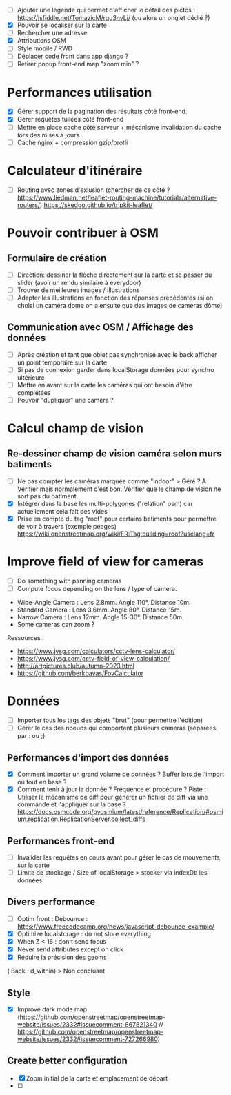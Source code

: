 - [ ] Ajouter une légende qui permet d'afficher le détail des pictos : https://jsfiddle.net/TomazicM/rqu3nvLj/ (ou alors un onglet dédié ?)
- [x] Pouvoir se localiser sur la carte
- [ ] Rechercher une adresse
- [x] Attributions OSM
- [ ] Style mobile / RWD
- [ ] Déplacer code front dans app django ?
- [ ] Retirer popup front-end map "zoom min" ?

# Performances utilisation

- [x] Gérer support de la pagination des résultats côté front-end.
- [x] Gérer requêtes tuilées côté front-end
- [ ] Mettre en place cache côté serveur + mécanisme invalidation du cache lors des mises à jours
- [ ] Cache nginx + compression gzip/brotli

# Calculateur d'itinéraire

- [ ] Routing avec zones d'exlusion (chercher de ce côté ? https://www.liedman.net/leaflet-routing-machine/tutorials/alternative-routers/) https://skedgo.github.io/tripkit-leaflet/

# Pouvoir contribuer à OSM

## Formulaire de création

- [ ] Direction: dessiner la flèche directement sur la carte et se passer du slider (avoir un rendu similaire à everydoor)
- [ ] Trouver de meilleures images / illustrations
- [ ] Adapter les illustrations en fonction des réponses précédentes (si on choisi un caméra dome on a ensuite que des images de caméras dôme)

## Communication avec OSM / Affichage des données

- [ ] Après création et tant que objet pas synchronisé avec le back afficher un point temporaire sur la carte
- [ ] Si pas de connexion garder dans localStorage données pour synchro ultérieure
- [ ] Mettre en avant sur la carte les caméras qui ont besoin d'être complétées
- [ ] Pouvoir "dupliquer" une caméra ?

# Calcul champ de vision

## Re-dessiner champ de vision caméra selon murs batiments

- [ ] Ne pas compter les caméras marquée comme "indoor" > Géré ? A Vérifier mais normalement c'est bon. Vérifier que le champ de vision ne sort pas du batîment.
- [x] Intégrer dans la base les multi-polygones ("relation" osm) car actuellement cela fait des vides
- [x] Prise en compte du tag "roof" pour certains batiments pour permettre de voir à travers (exemple péages) https://wiki.openstreetmap.org/wiki/FR:Tag:building=roof?uselang=fr

# Improve field of view for cameras

- [ ] Do something with panning cameras
- [ ] Compute focus depending on the lens / type of camera.

- Wide-Angle Camera : Lens 2.8mm. Angle 110°. Distance 10m.
- Standard Camera : Lens 3.6mm. Angle 80°. Distance 15m.
- Narrow Camera : Lens 12mm. Angle 15-30°. Distance 50m.
- Some cameras can zoom ?

Ressources :

- https://www.jvsg.com/calculators/cctv-lens-calculator/
- https://www.jvsg.com/cctv-field-of-view-calculation/
- http://artpictures.club/autumn-2023.html
- https://github.com/berkbavas/FovCalculator

# Données

- [ ] Importer tous les tags des objets "brut" (pour permettre l'édition)
- [ ] Gérer le cas des noeuds qui comportent plusieurs caméras (séparées par : ou ;)

## Performances d'import des données

- [x] Comment importer un grand volume de données ? Buffer lors de l'import ou tout en base ?
- [x] Comment tenir à jour la donnée ? Fréquence et procédure ? Piste : Utiliser le mécanisme de diff pour générer un fichier de diff via une commande et l'appliquer sur la base ? https://docs.osmcode.org/pyosmium/latest/reference/Replication/#osmium.replication.ReplicationServer.collect_diffs

## Performances front-end

- [ ] Invalider les requêtes en cours avant pour gérer le cas de mouvements sur la carte
- [ ] Limite de stockage / Size of localStorage > stocker via indexDb les données

## Divers performance

- [ ] Optim front : Debounce : https://www.freecodecamp.org/news/javascript-debounce-example/
- [x] Optimize localstorage : do not store everything
- [x] When Z < 16 : don't send focus
- [x] Never send attributes except on click
- [x] Réduire la précision des geoms

( Back : d_within) > Non concluant

## Style

- [x] Improve dark mode map (https://github.com/openstreetmap/openstreetmap-website/issues/2332#issuecomment-867821340 // https://github.com/openstreetmap/openstreetmap-website/issues/2332#issuecomment-727266980)

## Create better configuration

- [x] Zoom initial de la carte et emplacement de départ
- [ ]
